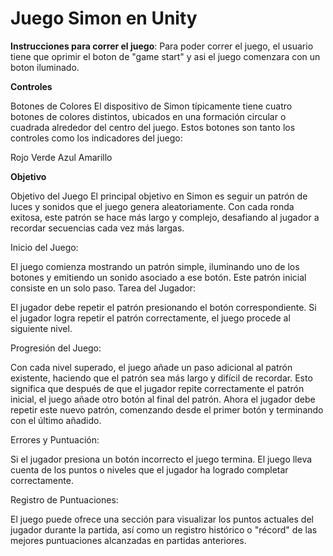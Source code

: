 #
# Juego Simon en Unity

**Instrucciones para correr el juego**:
Para poder correr el juego, el usuario tiene que oprimir el boton de "game start" y asi el juego comenzara con un boton iluminado.


**Controles**

Botones de Colores
El dispositivo de Simon típicamente tiene cuatro botones de colores distintos, ubicados en una formación circular o cuadrada alrededor del centro del juego. Estos botones son tanto los controles como los indicadores del juego:

Rojo
Verde
Azul
Amarillo

**Objetivo**

Objetivo del Juego
El principal objetivo en Simon es seguir un patrón de luces y sonidos que el juego genera aleatoriamente. Con cada ronda exitosa, este patrón se hace más largo y complejo, desafiando al jugador a recordar secuencias cada vez más largas.

Inicio del Juego:

El juego comienza mostrando un patrón simple, iluminando uno de los botones y emitiendo un sonido asociado a ese botón.
Este patrón inicial consiste en un solo paso.
Tarea del Jugador:

El jugador debe repetir el patrón presionando el botón correspondiente.
Si el jugador logra repetir el patrón correctamente, el juego procede al siguiente nivel.

Progresión del Juego:

Con cada nivel superado, el juego añade un paso adicional al patrón existente, haciendo que el patrón sea más largo y difícil de recordar.
Esto significa que después de que el jugador repite correctamente el patrón inicial, el juego añade otro botón al final del patrón. Ahora el jugador debe repetir este nuevo patrón, comenzando desde el primer botón y terminando con el último añadido.

Errores y Puntuación:

Si el jugador presiona un botón incorrecto el juego  termina.
El juego lleva cuenta de los puntos o niveles que el jugador ha logrado completar correctamente.

Registro de Puntuaciones:

El juego puede ofrece una sección para visualizar los puntos actuales del jugador durante la partida, así como un registro histórico o "récord" de las mejores puntuaciones alcanzadas en partidas anteriores.